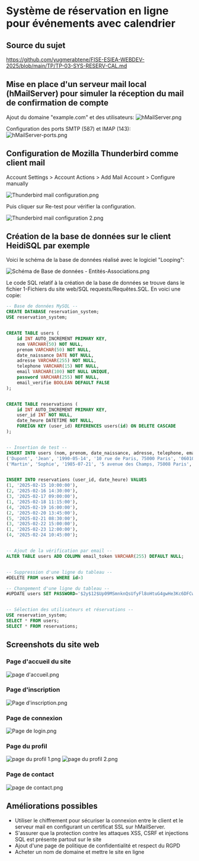 # Système de réservation en ligne pour événements avec calendrier

## Source du sujet
https://github.com/yugmerabtene/FISE-ESIEA-WEBDEV-2025/blob/main/TP/TP-03-SYS-RESERV-CAL.md


## Mise en place d'un serveur mail local (hMailServer) pour simuler la réception du mail de confirmation de compte

Ajout du domaine "example.com" et des utilisateurs:
![hMailServer.png](miscellaneous/hMailServer.png)

Configuration des ports SMTP (587) et IMAP (143):
![hMailServer-ports.png](miscellaneous/hMailServer-ports.png)


## Configuration de Mozilla Thunderbird comme client mail

Account Settings > Account Actions > Add Mail Account > Configure manually

![Thunderbird mail configuration.png](miscellaneous/Thunderbird%20mail%20configuration.png)

Puis cliquer sur Re-test pour vérifier la configuration.

![Thunderbird mail configuration 2.png](miscellaneous/Thunderbird%20mail%20configuration%202.png)


## Création de la base de données sur le client HeidiSQL par exemple

Voici le schéma de la base de données réalisé avec le logiciel "Looping":

![Schéma de Base de données - Entités-Associations.png](4-Sch%C3%A9ma%20de%20Base%20de%20Donn%C3%A9es/Sch%C3%A9ma%20de%20Base%20de%20donn%C3%A9es%20-%20Entit%C3%A9s-Associations.png)

Le code SQL relatif à la création de la base de données se trouve dans le fichier 1-Fichiers du site web/SQL requests/Requêtes.SQL.
En voici une copie:

```sql
-- Base de données MySQL --
CREATE DATABASE reservation_system;
USE reservation_system;


CREATE TABLE users (
    id INT AUTO_INCREMENT PRIMARY KEY,
    nom VARCHAR(50) NOT NULL,
    prenom VARCHAR(50) NOT NULL,
    date_naissance DATE NOT NULL,
    adresse VARCHAR(255) NOT NULL,
    telephone VARCHAR(15) NOT NULL,
    email VARCHAR(100) NOT NULL UNIQUE,
    password VARCHAR(255) NOT NULL,
    email_verifie BOOLEAN DEFAULT FALSE
);


CREATE TABLE reservations (
    id INT AUTO_INCREMENT PRIMARY KEY,
    user_id INT NOT NULL,
    date_heure DATETIME NOT NULL,
    FOREIGN KEY (user_id) REFERENCES users(id) ON DELETE CASCADE
);


-- Insertion de test --
INSERT INTO users (nom, prenom, date_naissance, adresse, telephone, email, password, email_verifie) VALUES
('Dupont', 'Jean', '1990-05-14', '10 rue de Paris, 75000 Paris', '0601020304', 'jean.dupont@example.com', 'hashedpassword123', TRUE),
('Martin', 'Sophie', '1985-07-21', '5 avenue des Champs, 75008 Paris', '0612345678', 'sophie.martin@example.com', 'hashedpassword456', TRUE);


INSERT INTO reservations (user_id, date_heure) VALUES
(1, '2025-02-15 10:00:00'),
(2, '2025-02-16 14:30:00'),
(3, '2025-02-17 09:00:00'),
(1, '2025-02-18 11:15:00'),
(4, '2025-02-19 16:00:00'),
(2, '2025-02-20 13:45:00'),
(5, '2025-02-21 08:30:00'),
(3, '2025-02-22 15:00:00'),
(1, '2025-02-23 12:00:00'),
(4, '2025-02-24 10:45:00');


-- Ajout de la vérification par email --
ALTER TABLE users ADD COLUMN email_token VARCHAR(255) DEFAULT NULL;


-- Suppression d'une ligne du tableau --
#DELETE FROM users WHERE id>3

-- Changement d'une ligne du tableau --
#UPDATE users SET PASSWORD='$2y$12$Up09MSmnknQsUfyFl8oHtuG4gwHe3Kc6DFCw5MraMJYK2Zrp/cvTu' WHERE id=1


-- Sélection des utilisateurs et réservations --
USE reservation_system;
SELECT * FROM users;
SELECT * FROM reservations;
```

## Screenshots du site web

### Page d'accueil du site
![page d'accueil.png](miscellaneous/page%20d%27accueil.png)

### Page d'inscription
![Page d'inscription.png](miscellaneous/Page%20d%27inscription.png)

### Page de connexion
![Page de login.png](miscellaneous/Page%20de%20login.png)

### Page du profil
![page du profil 1.png](miscellaneous/page%20du%20profil%201.png)
![page du profil 2.png](miscellaneous/page%20du%20profil%202.png)

### Page de contact
![page de contact.png](miscellaneous/page%20de%20contact.png)


## Améliorations possibles

- Utiliser le chiffrement pour sécuriser la connexion entre le client et le serveur mail en configurant un certificat SSL sur hMailServer.
- S'assurer que la protection contre les attaques XSS, CSRF et injections SQL est présente partout sur le site
- Ajout d'une page de politique de confidentialité et respect du RGPD
- Acheter un nom de domaine et mettre le site en ligne
